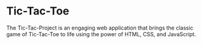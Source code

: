 # Tic-Tac-Toe
The Tic-Tac-Project is an engaging web application that brings the classic game of Tic-Tac-Toe to life using the power of HTML, CSS, and JavaScript. 
